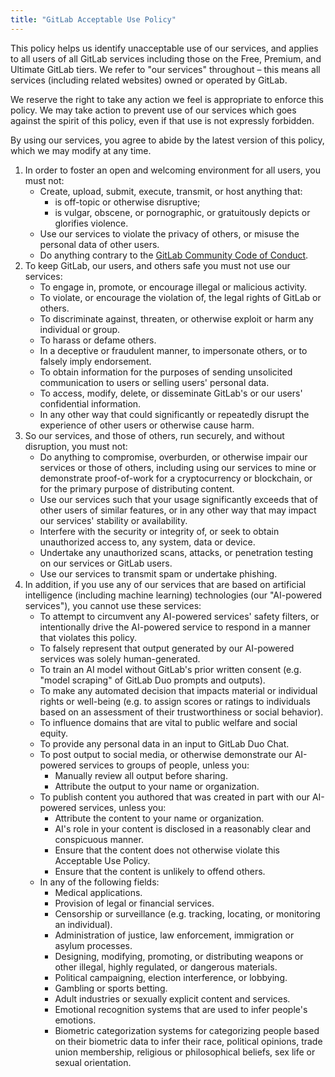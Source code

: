 ```yaml
---
title: "GitLab Acceptable Use Policy"
---
```


This policy helps us identify unacceptable use of our services, and applies to all users of all GitLab services including those on the Free, Premium, and Ultimate GitLab tiers. We refer to "our services" throughout – this means all services (including related websites) owned or operated by GitLab.

We reserve the right to take any action we feel is appropriate to enforce this policy. We may take action to prevent use of our services which goes against the spirit of this policy, even if that use is not expressly forbidden.

By using our services, you agree to abide by the latest version of this policy, which we may modify at any time.

1. In order to foster an open and welcoming environment for all users, you must not:
    - Create, upload, submit, execute, transmit, or host anything that:
      - is off-topic or otherwise disruptive;
      - is vulgar, obscene, or pornographic, or gratuitously depicts or glorifies violence.
    - Use our services to violate the privacy of others, or misuse the personal data of other users.
    - Do anything contrary to the [GitLab Community Code of Conduct](https://about.gitlab.com/community/contribute/code-of-conduct/).
1. To keep GitLab, our users, and others safe you must not use our services:
    - To engage in, promote, or encourage illegal or malicious activity.
    - To violate, or encourage the violation of, the legal rights of GitLab or others.
    - To discriminate against, threaten, or otherwise exploit or harm any individual or group.
    - To harass or defame others.
    - In a deceptive or fraudulent manner, to impersonate others, or to falsely imply endorsement.
    - To obtain information for the purposes of sending unsolicited communication to users or selling users' personal data.
    - To access, modify, delete, or disseminate GitLab's or our users' confidential information.
    - In any other way that could significantly or repeatedly disrupt the experience of other users or otherwise cause harm.
1. So our services, and those of others, run securely, and without disruption, you must not:
    - Do anything to compromise, overburden, or otherwise impair our services or those of others, including using our services to mine or demonstrate proof-of-work for a cryptocurrency or blockchain, or for the primary purpose of distributing content.
    - Use our services such that your usage significantly exceeds that of other users of similar features, or in any other way that may impact our services' stability or availability.
    - Interfere with the security or integrity of, or seek to obtain unauthorized access to, any system, data or device.
    - Undertake any unauthorized scans, attacks, or penetration testing on our services or GitLab users.
    - Use our services to transmit spam or undertake phishing.
1. In addition, if you use any of our services that are based on artificial intelligence (including machine learning) technologies (our "AI-powered services"), you cannot use these services:
    - To attempt to circumvent any AI-powered services' safety filters, or intentionally drive the AI-powered service to respond in a manner that violates this policy.
    - To falsely represent that output generated by our AI-powered services was solely human-generated.
    - To train an AI model without GitLab's prior written consent (e.g. "model scraping" of GitLab Duo prompts and outputs).
    - To make any automated decision that impacts material or individual rights or well-being (e.g. to assign scores or ratings to individuals based on an assessment of their trustworthiness or social behavior).
    - To influence domains that are vital to public welfare and social equity.
    - To provide any personal data in an input to GitLab Duo Chat.
    - To post output to social media, or otherwise demonstrate our AI-powered services to groups of people, unless you:
      - Manually review all output before sharing.
      - Attribute the output to your name or organization.
    - To publish content you authored that was created in part with our AI-powered services, unless you:
      - Attribute the content to your name or organization.
      - AI's role in your content is disclosed in a reasonably clear and conspicuous manner.
      - Ensure that the content does not otherwise violate this Acceptable Use Policy.
      - Ensure that the content is unlikely to offend others.
    - In any of the following fields:
      - Medical applications.
      - Provision of legal or financial services.
      - Censorship or surveillance (e.g. tracking, locating, or monitoring an individual).
      - Administration of justice, law enforcement, immigration or asylum processes.
      - Designing, modifying, promoting, or distributing weapons or other illegal, highly regulated, or dangerous materials.
      - Political campaigning, election interference, or lobbying.
      - Gambling or sports betting.
      - Adult industries or sexually explicit content and services.
      - Emotional recognition systems that are used to infer people's emotions.
      - Biometric categorization systems for categorizing people based on their biometric data to infer their race, political opinions, trade union membership, religious or philosophical beliefs, sex life or sexual orientation.
